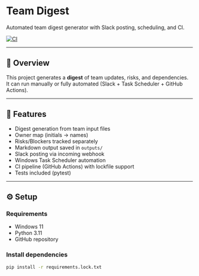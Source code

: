 # Team Digest

Automated team digest generator with Slack posting, scheduling, and CI.

[![CI](https://github.com/anurajdeol90/team-digest/actions/workflows/ci.yml/badge.svg)](https://github.com/anurajdeol90/team-digest/actions/workflows/ci.yml)

---

## 📌 Overview

This project generates a **digest** of team updates, risks, and dependencies.  
It can run manually or fully automated (Slack + Task Scheduler + GitHub Actions).

---

## 🚀 Features

- Digest generation from team input files
- Owner map (initials → names)
- Risks/Blockers tracked separately
- Markdown output saved in `outputs/`
- Slack posting via incoming webhook
- Windows Task Scheduler automation
- CI pipeline (GitHub Actions) with lockfile support
- Tests included (pytest)

---

## ⚙️ Setup

### Requirements
- Windows 11  
- Python 3.11  
- GitHub repository  

### Install dependencies
```bash
pip install -r requirements.lock.txt
